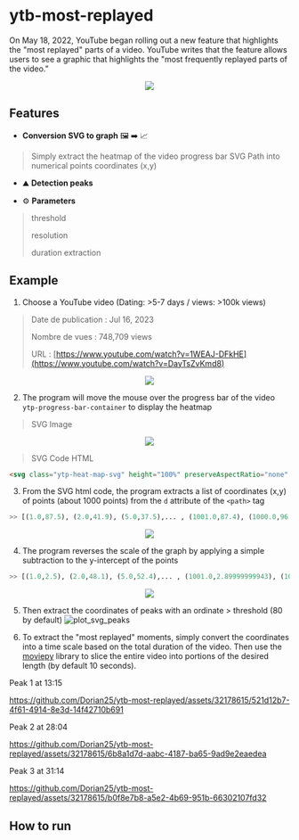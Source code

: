 # ytb-most-replayed

On May 18, 2022, YouTube began rolling out a new feature that highlights the "most replayed" parts of a video. YouTube writes that the feature allows users to see a graphic that highlights the "most frequently replayed parts of the video."

<p align="center">
  <img src="https://github.com/Dorian25/ytb-most-replayed/assets/32178615/6f8e14fa-95e5-4b58-a3a6-df7fa96af62c">
</p>


## Features

- **Conversion SVG to graph** :framed_picture: :arrow_right: :chart_with_upwards_trend:
> Simply extract the heatmap of the video progress bar SVG Path into numerical points coordinates (x,y)
- :mountain: **Detection peaks**
> 
- :gear: **Parameters**
> threshold
> 
> resolution
> 
> duration extraction

## Example

1. Choose a YouTube video (Dating: >5-7 days / views: >100k views)
> Date de publication : Jul 16, 2023
> 
> Nombre de vues : 748,709 views  
> 
> URL : [https://www.youtube.com/watch?v=1WEAJ-DFkHE](https://www.youtube.com/watch?v=DayTsZvKmd8)
<p align="center">
  <img src="https://img.youtube.com/vi/DayTsZvKmd8/maxresdefault.jpg">
</p>

2. The program will move the mouse over the progress bar of the video `ytp-progress-bar-container` to display the heatmap

> SVG Image
<p align="center">
<img src="https://github.com/Dorian25/ytb-most-replayed/assets/32178615/d599ca0e-771b-47b4-b0ba-fed2edc21aba">
</p>

> SVG Code HTML
```html
<svg class="ytp-heat-map-svg" height="100%" preserveAspectRatio="none" version="1.1" viewBox="0 0 1000 100" width="100%" style="height: 40px;"><defs><clipPath id="3"><path class="ytp-heat-map-path" d="M 0.0,100.0 C 1.0,93.3 2.0,72.7 5.0,66.7 C 8.0,60.8 11.0,65.6 15.0,70.3 C 19.0,74.9 21.0,87.3 25.0,90.0 C 29.0,92.7 31.0,83.6 35.0,83.6 C 39.0,83.6 41.0,90.2 45.0,90.0 C 49.0,89.8 51.0,85.2 55.0,82.5 C 59.0,79.9 61.0,75.3 65.0,76.8 C 69.0,78.3 71.0,87.4 75.0,90.0 C 79.0,92.6 81.0,90.0 85.0,90.0 C 89.0,90.0 91.0,90.0 95.0,90.0 C 99.0,90.0 101.0,94.5 105.0,90.0 C 109.0,85.5 111.0,69.1 115.0,67.6 C 119.0,66.1 121.0,78.0 125.0,82.5 C 129.0,86.9 131.0,88.5 135.0,90.0 C 139.0,91.5 141.0,91.4 145.0,90.0 C 149.0,88.6 151.0,83.1 155.0,83.1 C 159.0,83.1 161.0,88.6 165.0,90.0 C 169.0,91.4 171.0,90.0 175.0,90.0 C 179.0,90.0 181.0,90.0 185.0,90.0 C 189.0,90.0 191.0,90.0 195.0,90.0 C 199.0,90.0 201.0,91.5 205.0,90.0 C 209.0,88.5 211.0,82.6 215.0,82.6 C 219.0,82.6 221.0,88.5 225.0,90.0 C 229.0,91.5 231.0,90.6 235.0,90.0 C 239.0,89.4 241.0,90.5 245.0,87.2 C 249.0,83.9 251.0,79.0 255.0,73.4 C 259.0,67.9 261.0,56.3 265.0,59.6 C 269.0,62.9 271.0,84.4 275.0,90.0 C 279.0,95.6 281.0,87.6 285.0,87.5 C 289.0,87.4 291.0,95.5 295.0,89.3 C 299.0,83.2 301.0,63.4 305.0,56.7 C 309.0,50.0 311.0,49.2 315.0,55.9 C 319.0,62.5 321.0,86.9 325.0,90.0 C 329.0,93.1 331.0,74.7 335.0,71.2 C 339.0,67.6 341.0,69.5 345.0,72.1 C 349.0,74.8 351.0,80.9 355.0,84.5 C 359.0,88.0 361.0,88.9 365.0,89.8 C 369.0,90.7 371.0,91.2 375.0,89.1 C 379.0,87.0 381.0,82.2 385.0,79.4 C 389.0,76.6 391.0,74.7 395.0,75.1 C 399.0,75.5 401.0,88.6 405.0,81.4 C 409.0,74.1 411.0,55.0 415.0,38.8 C 419.0,22.5 421.0,-5.0 425.0,0.0 C 429.0,5.0 431.0,46.0 435.0,64.0 C 439.0,81.9 441.0,84.6 445.0,89.8 C 449.0,95.0 451.0,90.0 455.0,90.0 C 459.0,90.0 461.0,90.0 465.0,90.0 C 469.0,90.0 471.0,90.0 475.0,90.0 C 479.0,90.0 481.0,93.3 485.0,90.0 C 489.0,86.7 491.0,75.6 495.0,73.6 C 499.0,71.5 501.0,76.3 505.0,79.6 C 509.0,82.9 511.0,88.3 515.0,90.0 C 519.0,91.7 521.0,88.0 525.0,88.0 C 529.0,88.0 531.0,89.6 535.0,90.0 C 539.0,90.4 541.0,90.0 545.0,90.0 C 549.0,90.0 551.0,90.0 555.0,90.0 C 559.0,90.0 561.0,90.0 565.0,90.0 C 569.0,90.0 571.0,90.2 575.0,90.0 C 579.0,89.8 581.0,89.9 585.0,89.1 C 589.0,88.4 591.0,86.2 595.0,86.4 C 599.0,86.5 601.0,92.5 605.0,90.0 C 609.0,87.5 611.0,74.0 615.0,74.0 C 619.0,74.0 621.0,88.0 625.0,90.0 C 629.0,92.0 631.0,83.8 635.0,83.8 C 639.0,83.8 641.0,88.8 645.0,90.0 C 649.0,91.2 651.0,90.0 655.0,90.0 C 659.0,90.0 661.0,90.0 665.0,90.0 C 669.0,90.0 671.0,90.0 675.0,90.0 C 679.0,90.0 681.0,90.0 685.0,90.0 C 689.0,90.0 691.0,91.2 695.0,90.0 C 699.0,88.8 701.0,84.0 705.0,84.0 C 709.0,84.0 711.0,90.3 715.0,90.0 C 719.0,89.7 721.0,82.6 725.0,82.4 C 729.0,82.1 731.0,87.2 735.0,88.7 C 739.0,90.3 741.0,90.4 745.0,90.0 C 749.0,89.6 751.0,90.0 755.0,86.8 C 759.0,83.6 761.0,74.1 765.0,74.2 C 769.0,74.2 771.0,84.5 775.0,87.0 C 779.0,89.4 781.0,91.5 785.0,86.5 C 789.0,81.6 791.0,64.2 795.0,62.1 C 799.0,60.0 801.0,74.1 805.0,76.2 C 809.0,78.3 811.0,72.5 815.0,72.5 C 819.0,72.6 821.0,76.7 825.0,76.5 C 829.0,76.3 831.0,79.3 835.0,71.5 C 839.0,63.7 841.0,41.0 845.0,37.5 C 849.0,34.1 851.0,48.4 855.0,54.5 C 859.0,60.6 861.0,63.7 865.0,68.2 C 869.0,72.6 871.0,86.1 875.0,76.7 C 879.0,67.2 881.0,33.9 885.0,21.1 C 889.0,8.2 891.0,6.4 895.0,12.5 C 899.0,18.6 901.0,44.3 905.0,51.6 C 909.0,58.9 911.0,46.6 915.0,48.9 C 919.0,51.3 921.0,55.2 925.0,63.3 C 929.0,71.4 931.0,84.4 935.0,89.3 C 939.0,94.3 941.0,88.8 945.0,87.8 C 949.0,86.8 951.0,86.9 955.0,84.4 C 959.0,81.8 961.0,75.9 965.0,75.2 C 969.0,74.4 971.0,81.1 975.0,80.6 C 979.0,80.0 981.0,87.8 985.0,72.4 C 989.0,56.9 992.0,17.2 995.0,3.4 C 998.0,-10.4 999.0,-16.0 1000.0,3.4 C 1001.0,22.7 1000.0,80.7 1000.0,100.0" fill="white"></path></clipPath></defs><rect class="ytp-heat-map-graph" clip-path="url(#3)" fill="white" fill-opacity="0.2" height="100%" width="100%" x="0" y="0"></rect><rect class="ytp-heat-map-hover" clip-path="url(#3)" fill="white" height="100%" x="0" y="0"></rect><rect class="ytp-heat-map-play" clip-path="url(#3)" height="100%" x="0" y="0"></rect></svg>
```

3. From the SVG html code, the program extracts a list of coordinates (x,y) of points (about 1000 points) from the `d` attribute of the `<path>` tag
```python
>> [(1.0,87.5), (2.0,41.9), (5.0,37.5),... , (1001.0,87.4), (1000.0,96.8), (1000.0,100.0)]
```
<p align="center">
<img src="https://github.com/Dorian25/ytb-most-replayed/assets/32178615/daae76b6-b93a-40ef-9a2b-00bd3e5fe5dc">
</p>

4. The program reverses the scale of the graph by applying a simple subtraction to the y-intercept of the points
```python
>> [(1.0,2.5), (2.0,48.1), (5.0,52.4),... , (1001.0,2.89999999943), (1000.0,0.0), (1000.0,0.0)]
```
<p align="center">
<img src="https://github.com/Dorian25/ytb-most-replayed/assets/32178615/ec2019b2-19c3-4513-86af-a263f5c8d13d">
</p>

5. Then extract the coordinates of peaks with an ordinate > threshold (80 by default)
![plot_svg_peaks](https://github.com/Dorian25/ytb-most-replayed/assets/32178615/300cfa23-9e94-4c85-a6f0-7e61a4f51ebb)

6. To extract the "most replayed" moments, simply convert the coordinates into a time scale based on the total duration of the video. Then use the [moviepy](https://github.com/Zulko/moviepy) library to slice the entire video into portions of the desired length (by default 10 seconds).

Peak 1 at 13:15

https://github.com/Dorian25/ytb-most-replayed/assets/32178615/521d12b7-4f61-4914-8e3d-14f42710b691

Peak 2 at 28:04

https://github.com/Dorian25/ytb-most-replayed/assets/32178615/6b8a1d7d-aabc-4187-ba65-9ad9e2eaedea

Peak 3 at 31:14

https://github.com/Dorian25/ytb-most-replayed/assets/32178615/b0f8e7b8-a5e2-4b69-951b-66302107fd32









## How to run
